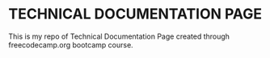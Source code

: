 # TECHNICAL DOCUMENTATION PAGE

This is my repo of Technical Documentation Page created through freecodecamp.org bootcamp course.